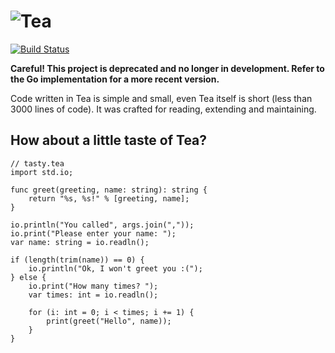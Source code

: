 # ![Tea](https://cloud.githubusercontent.com/assets/3391295/23532925/c1c217d2-ffae-11e6-8f4d-2ffe792f82f7.png)

[![Build Status](https://travis-ci.org/TeaLang/tea.svg?branch=master)](https://travis-ci.org/TeaLang/tea)

**Careful! This project is deprecated and no longer in development. Refer to the Go implementation for a more recent version.**

Code written in Tea is simple and small, even Tea itself is short (less than 3000 lines of code).
It was crafted for reading, extending and maintaining.

## How about a little taste of Tea?
```tea
// tasty.tea
import std.io;

func greet(greeting, name: string): string {
    return "%s, %s!" % [greeting, name];
}

io.println("You called", args.join(","));
io.print("Please enter your name: ");
var name: string = io.readln();

if (length(trim(name)) == 0) {
    io.println("Ok, I won't greet you :(");
} else {
    io.print("How many times? ");
    var times: int = io.readln();
    
    for (i: int = 0; i < times; i += 1) {
        print(greet("Hello", name));
    }
}
```
